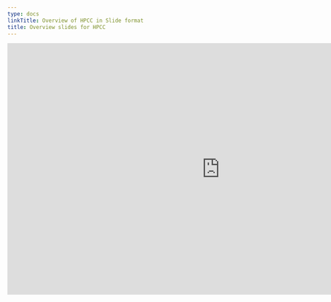 ```yaml
---
type: docs
linkTitle: Overview of HPCC in Slide format
title: Overview slides for HPCC
---
```


<iframe src="https://docs.google.com/presentation/d/e/2PACX-1vQIuy-2Z50zj3wr5dNjyes5tnUjGP84vUBn2vFxM5y5qb_kCOpWfjKu_G-F9a-46JniTsgVWWmQn_9m/embed?start=false&loop=false&delayms=3000" frameborder="0" width="960" height="569" allowfullscreen="true" mozallowfullscreen="true" webkitallowfullscreen="true"></iframe>
